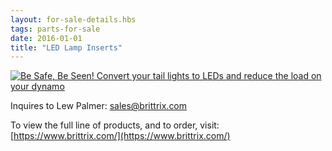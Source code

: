 ```yaml
---
layout: for-sale-details.hbs
tags: parts-for-sale
date: 2016-01-01
title: "LED Lamp Inserts"
---
```

<a href="https://www.brittrix.com/">
<img class="inline-img" src="photos/lew-brittrix-cards.jpg" 
    alt="Be Safe, Be Seen! Convert your tail lights to LEDs and reduce the load on your dynamo"
	title="Click to order from www.brittrix.com">
</a>

Inquires to Lew Palmer: [sales@brittrix.com](mailto:sales@brittrix.com)

To view the full line of products, and to order, visit: 
[https://www.brittrix.com/](https://www.brittrix.com/)
